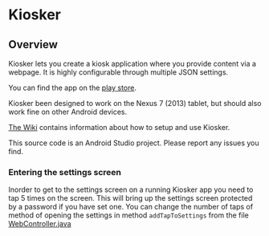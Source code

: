 Kiosker
=======
## Overview
Kiosker lets you create a kiosk application where you provide content via a webpage.
It is highly configurable through multiple JSON settings.

You can find the app on the [play store](https://play.google.com/store/apps/details?id=dk.itu.kiosker).

Kiosker been designed to work on the Nexus 7 (2013) tablet, but should also work fine on other Android devices.

[The Wiki](https://github.com/mofus/Kiosker/wiki/) contains information about how to setup and use Kiosker.

This source code is an Android Studio project.
Please report any issues you find.

### Entering the settings screen
Inorder to get to the settings screen on a running Kiosker app you need to tap 5 times on the screen.
This will bring up the settings screen protected by a password if you have set one.
You can change the number of taps of method of opening the settings in method `addTapToSettings` from the file  [WebController.java](https://github.com/mofus/Kiosker/blob/master/Kiosker/src/main/java/dk/itu/kiosker/controllers/WebController.java)
